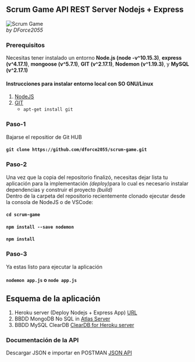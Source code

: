 ## Scrum Game API REST Server Nodejs + Express

![Scrum Game](https://tim.com.ua/wp-content/uploads/2016/04/ScrumCardGame.jpeg)
<br>
<em>by DForce2055</em>

### Prerequisitos
Necesitas tener instalado un entorno **Node.js (node -v^10.15.3)**, **express (v^4.17.1)**, **mongoose (v^5.7.1)**,
**GIT (v^2.17.1)**, **Nodemon (v^1.19.3)**, y **MySQL (v^2.17.1)**<br>

#### Instrucciones para instalar entorno local con SO GNU/Linux
1. [NodeJS](https://www.hostinger.com.ar/tutoriales/instalar-node-js-ubuntu/)
2. [GIT](https://git-scm.com/)
    - ```apt-get install git```
    

### Paso-1
Bajarse el repositior de Git HUB
#### ```git clone https://github.com/dforce2055/scrum-game.git```

### Paso-2
Una vez que la copia del repositorio finalizó, necesitas dejar lista tu aplicación para la implementación <em>(deploy)</em>para lo cual es necesario instalar dependencias y construir el proyecto <em>(build)</em><br>
Dentro de la carpeta del repositorio recientemente clonado ejecutar desde la consola de NodeJS o de VSCode:
#### ```cd scrum-game```
#### ```npm install --save nodemon```
#### ```npm install```


### Paso-3
Ya estas listo para ejecutar la aplicación
#### ```nodemon app.js``` o ```node app.js```


## Esquema de la aplicación
1. Heroku server (Deploy Nodejs + Express App) [URL](https://scrum-game.herokuapp.com/)
2. BBDD MongoDB No SQL in [Atlas Server](https://cloud.mongodb.com/)
3. BBDD MySQL ClearDB [ClearDB for Heroku server](https://www.cleardb.com)

### Documentación de la API
Descargar JSON e importar en POSTMAN [JSON API](https://www.getpostman.com/collections/cb19186b8c7fb2f75d11)